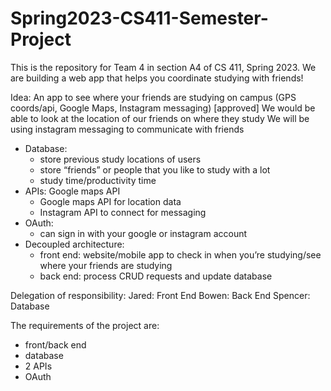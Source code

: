 # Spring2023-CS411-Semester-Project

This is the repository for Team 4 in section A4 of CS 411, Spring 2023. We are building a web app that helps you coordinate studying with friends!

Idea: An app to see where your friends are studying on campus (GPS coords/api, Google Maps, Instagram messaging) \[approved\]
We would be able to look at the location of our friends on where they study
We will be using instagram messaging to communicate with friends
- Database: 
    - store previous study locations of users
    - store “friends” or people that you like to study with a lot
    - study time/productivity time
- APIs: Google maps API 
    - Google maps API for location data
    - Instagram API to connect for messaging
- OAuth:
    - can sign in with your google or instagram account
- Decoupled architecture: 
    - front end: website/mobile app to check in when you’re studying/see where your friends are studying
    - back end: process CRUD requests and update database

Delegation of responsibility:
    Jared: Front End
    Bowen: Back End
    Spencer: Database

The requirements of the project are: 
- front/back end
- database
- 2 APIs
- OAuth
